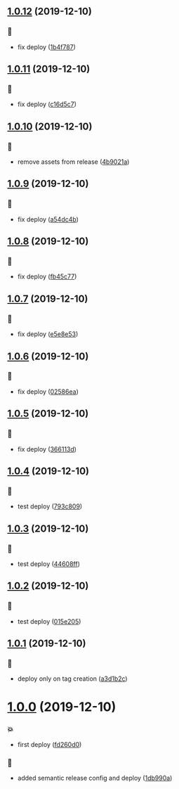 ## [1.0.12](https://github.com/pouyio/twiso/compare/v1.0.11...v1.0.12) (2019-12-10)


### :rocket:

* fix deploy ([1b4f787](https://github.com/pouyio/twiso/commit/1b4f7877cdc50981e045e693ab99e94176de9baf))

## [1.0.11](https://github.com/pouyio/twiso/compare/v1.0.10...v1.0.11) (2019-12-10)


### :rocket:

* fix deploy ([c16d5c7](https://github.com/pouyio/twiso/commit/c16d5c766b65224715445f2b578d7aa93008ea6b))

## [1.0.10](https://github.com/pouyio/twiso/compare/v1.0.9...v1.0.10) (2019-12-10)


### :rocket:

* remove assets from release ([4b9021a](https://github.com/pouyio/twiso/commit/4b9021a608546c6174b257d1772042a001691e64))

## [1.0.9](https://github.com/pouyio/twiso/compare/v1.0.8...v1.0.9) (2019-12-10)


### :rocket:

* fix deploy ([a54dc4b](https://github.com/pouyio/twiso/commit/a54dc4b9a14f7712039c049dd9d42ce6ab7a1a6e))

## [1.0.8](https://github.com/pouyio/twiso/compare/v1.0.7...v1.0.8) (2019-12-10)


### :rocket:

* fix deploy ([fb45c77](https://github.com/pouyio/twiso/commit/fb45c7745126a8c707d705b481bad07ad65d493e))

## [1.0.7](https://github.com/pouyio/twiso/compare/v1.0.6...v1.0.7) (2019-12-10)


### :rocket:

* fix deploy ([e5e8e53](https://github.com/pouyio/twiso/commit/e5e8e532da615a3d36dee70a0cc79642fa59544c))

## [1.0.6](https://github.com/pouyio/twiso/compare/v1.0.5...v1.0.6) (2019-12-10)


### :rocket:

* fix deploy ([02586ea](https://github.com/pouyio/twiso/commit/02586eaec6f6e7858b99c5a11b41639086765867))

## [1.0.5](https://github.com/pouyio/twiso/compare/v1.0.4...v1.0.5) (2019-12-10)


### :rocket:

* fix deploy ([366113d](https://github.com/pouyio/twiso/commit/366113d3b33d154a5b60c7cc0ad65b392f7e86c3))

## [1.0.4](https://github.com/pouyio/twiso/compare/v1.0.3...v1.0.4) (2019-12-10)


### :rocket:

* test deploy ([793c809](https://github.com/pouyio/twiso/commit/793c809ffc794672b325dbec5a9c78a7beb53c9d))

## [1.0.3](https://github.com/pouyio/twiso/compare/v1.0.2...v1.0.3) (2019-12-10)


### :rocket:

* test deploy ([44608ff](https://github.com/pouyio/twiso/commit/44608ff295db4db548cd051bea9ce41cdf535fc2))

## [1.0.2](https://github.com/pouyio/twiso/compare/v1.0.1...v1.0.2) (2019-12-10)


### :rocket:

* test deploy ([015e205](https://github.com/pouyio/twiso/commit/015e205fd530d2119f3ac5314719186ff777be4d))

## [1.0.1](https://github.com/pouyio/twiso/compare/v1.0.0...v1.0.1) (2019-12-10)


### :rocket:

* deploy only on tag creation ([a3d1b2c](https://github.com/pouyio/twiso/commit/a3d1b2c49f8ad8a11da5a23b258e873ebb55296b))

# [1.0.0](https://github.com/pouyio/twiso/compare/v0.1.0...v1.0.0) (2019-12-10)


### :boom:

* first deploy ([fd260d0](https://github.com/pouyio/twiso/commit/fd260d0b0066b8cea3acacc5aa6b99912964ebd1))

### :rocket:

* added semantic release config and deploy ([1db990a](https://github.com/pouyio/twiso/commit/1db990a7ef63dc2e1870a6c1aaf41fd910d0047e))
